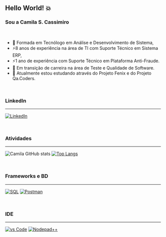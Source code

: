 ## Hello World! 💥 
### Sou a Camila S. Cassimiro

<br>

- 🔭 Formada em Tecnólogo em Análise e Desenvolvimento de Sistema, 
- ⚡8 anos de experiência na área de TI com Suporte Técnico em Sistema ERP, 
- ⚡1 ano de experiência com Suporte Técnico em Plataforma Anti-Fraude.
- 🌱 Em transição de carreira na área de Teste e Qualidade de Software.  
- 🤔 Atualmente estou estudando através do Projeto Fenix e do Projeto Qa.Coders.


<br>

### LinkedIn
---
[![LinkedIn](https://img.shields.io/badge/LinkedIn-0077B5?style=for-the-badge&logo=linkedin&logoColor=white)](https://www.linkedin.com/in/cscassimiro/) 

<br>

### Atividades
---

![Camila GitHub stats](https://github-readme-stats.vercel.app/api?username=cscassimiro&show_icons=true&theme=radical)   [![Top Langs](https://github-readme-stats.vercel.app/api/top-langs/?username=anuraghazra&layout=compact)](https://github.com/anuraghazra/github-readme-stats)

<br>

### Frameworks e BD
---

[![SQL](https://img.shields.io/badge/Microsoft_SQL_Server-CC2927?style=for-the-badge&logo=microsoft-sql-server&logoColor=white)]()  [![Postman](https://img.shields.io/badge/Postman-FF6C37?style=for-the-badge&logo=Postman&logoColor=white)]()

<br>

### IDE
---

[![vs Code](https://img.shields.io/badge/Visual_Studio_Code-0078D4?style=for-the-badge&logo=visual%20studio%20code&logoColor=white)]()  [![Nodepad++](https://img.shields.io/badge/Notepad++-90E59A.svg?style=for-the-badge&logo=notepad%2B%2B&logoColor=black)]()   


<!--
**cscassimiro/cscassimiro** is a ✨ _special_ ✨ repository because its `README.md` (this file) appears on your GitHub profile.

Here are some ideas to get you started:

- 🔭 I’m currently working on ...
- 🌱 I’m currently learning ...
- 👯 I’m looking to collaborate on ...
- 🤔 I’m looking for help with ...
- 💬 Ask me about ...
- 📫 How to reach me: ...
- 😄 Pronouns: ...
- ⚡ Fun fact: ...
-->
